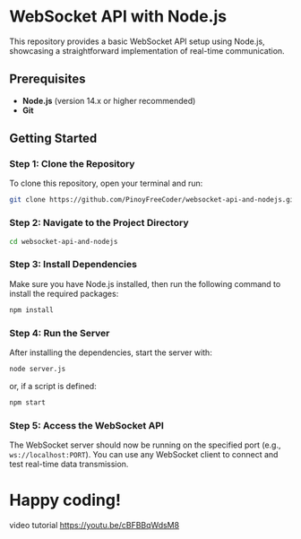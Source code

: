 
# WebSocket API with Node.js

This repository provides a basic WebSocket API setup using Node.js, showcasing a straightforward implementation of real-time communication.

## Prerequisites

- **Node.js** (version 14.x or higher recommended)
- **Git**

## Getting Started

### Step 1: Clone the Repository

To clone this repository, open your terminal and run:

```bash
git clone https://github.com/PinoyFreeCoder/websocket-api-and-nodejs.git
```

### Step 2: Navigate to the Project Directory

```bash
cd websocket-api-and-nodejs
```

### Step 3: Install Dependencies

Make sure you have Node.js installed, then run the following command to install the required packages:

```bash
npm install
```

### Step 4: Run the Server

After installing the dependencies, start the server with:

```bash
node server.js
```

or, if a script is defined:

```bash
npm start
```

### Step 5: Access the WebSocket API

The WebSocket server should now be running on the specified port (e.g., `ws://localhost:PORT`). You can use any WebSocket client to connect and test real-time data transmission.

# Happy coding!
video tutorial
https://youtu.be/cBFBBqWdsM8

